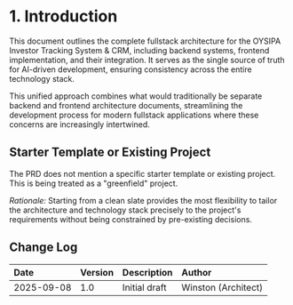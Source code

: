 # 1. Introduction

This document outlines the complete fullstack architecture for the OYSIPA Investor Tracking System & CRM, including backend systems, frontend implementation, and their integration. It serves as the single source of truth for AI-driven development, ensuring consistency across the entire technology stack.

This unified approach combines what would traditionally be separate backend and frontend architecture documents, streamlining the development process for modern fullstack applications where these concerns are increasingly intertwined.

## Starter Template or Existing Project

The PRD does not mention a specific starter template or existing project. This is being treated as a "greenfield" project.

*Rationale:* Starting from a clean slate provides the most flexibility to tailor the architecture and technology stack precisely to the project's requirements without being constrained by pre-existing decisions.

## Change Log

| Date | Version | Description | Author |
| :--- | :--- | :--- | :--- |
| 2025-09-08 | 1.0 | Initial draft | Winston (Architect) |
